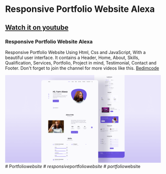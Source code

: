 # Responsive Portfolio Website Alexa
## [Watch it on youtube](https://youtu.be/27JtRAI3QO8)
### Responsive Portfolio Website Alexa
Responsive Portfolio Website Using Html, Css and JavaScript, With a beautiful user interface. It contains a Header, Home, About, Skills, Qualification, Services, Portfolio, Project in mind, Testimonial, Contact and Footer.
Don't forget to join the channel for more videos like this. [Bedimcode](https://www.youtube.com/c/Bedimcode)

![Resume cv](/preview.png)
#   P o r t f o l i o _ w e b s i t e 
 
 #   r e s p o n s i v e _ p o r t f o l i o _ w e b s i t e 
 
 #   p o r t f o l i o _ w e b s i t e 
 
 